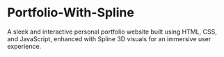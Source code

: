 # Portfolio-With-Spline
A sleek and interactive personal portfolio website built using HTML, CSS, and JavaScript, enhanced with Spline 3D visuals for an immersive user experience.
